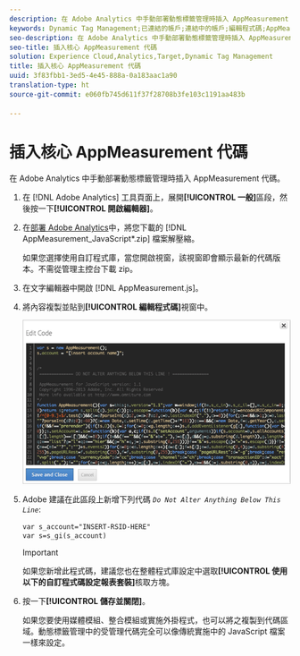 ```yaml
---
description: 在 Adobe Analytics 中手動部署動態標籤管理時插入 AppMeasurement 代碼。
keywords: Dynamic Tag Management;已連結的帳戶;連結中的帳戶;編輯程式碼;AppMeasurement;AppMeasurement 程式碼
seo-description: 在 Adobe Analytics 中手動部署動態標籤管理時插入 AppMeasurement 代碼。
seo-title: 插入核心 AppMeasurement 代碼
solution: Experience Cloud,Analytics,Target,Dynamic Tag Management
title: 插入核心 AppMeasurement 代碼
uuid: 3f83fbb1-3ed5-4e45-888a-0a183aac1a90
translation-type: ht
source-git-commit: e060fb745d611f37f28708b3fe103c1191aa483b

---
```



# 插入核心 AppMeasurement 代碼

在 Adobe Analytics 中手動部署動態標籤管理時插入 AppMeasurement 代碼。

1. 在 [!DNL Adobe Analytics] 工具頁面上，展開&#x200B;**[!UICONTROL 一般]**&#x200B;區段，然後按一下&#x200B;**[!UICONTROL 開啟編輯器]**。
1. 在[部署 Adobe Analytics](../../../implement/c-implement-with-dtm/t-analytics-deploy.md#task_3A00639CADF14C9C844F962222077E4E)中，將您下載的 [!DNL AppMeasurement_JavaScript*.zip] 檔案解壓縮。

   如果您選擇使用自訂程式庫，當您開啟視窗，該視窗即會顯示最新的代碼版本。不需從管理主控台下載 zip。
1. 在文字編輯器中開啟 [!DNL AppMeasurement.js]。
1. 將內容複製並貼到&#x200B;**[!UICONTROL 編輯程式碼]**&#x200B;視窗中。

   ![](assets/edit-code.png)

1. Adobe 建議在此區段上新增下列代碼 *`Do Not Alter Anything Below This Line`*:

   ```
   var s_account="INSERT-RSID-HERE"
   var s=s_gi(s_account)
   ```

   >[!IMPORTANT]
   >
   >如果您新增此程式碼，建議您也在整體程式庫設定中選取&#x200B;**[!UICONTROL 使用以下的自訂程式碼設定報表套裝]**&#x200B;核取方塊。

1. 按一下&#x200B;**[!UICONTROL 儲存並關閉]**。

   如果您要使用媒體模組、整合模組或實施外掛程式，也可以將之複製到代碼區域。動態標籤管理中的受管理代碼完全可以像傳統實施中的 JavaScript 檔案一樣來設定。

